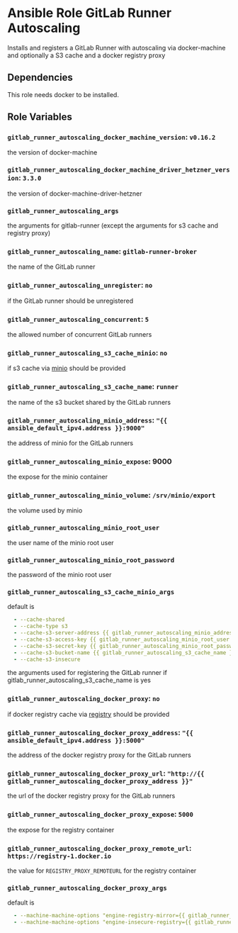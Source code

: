 # Ansible Role GitLab Runner Autoscaling

Installs and registers a GitLab Runner with autoscaling via docker-machine and optionally a S3 cache and a docker registry proxy

## Dependencies

This role needs docker to be installed.

## Role Variables

### `gitlab_runner_autoscaling_docker_machine_version`: `v0.16.2`

the version of docker-machine

### `gitlab_runner_autoscaling_docker_machine_driver_hetzner_version`: `3.3.0`

the version of docker-machine-driver-hetzner

### `gitlab_runner_autoscaling_args`

the arguments for gitlab-runner (except the arguments for s3 cache and registry proxy)

### `gitlab_runner_autoscaling_name`: `gitlab-runner-broker`

the name of the GitLab runner

### `gitlab_runner_autoscaling_unregister`: `no`

if the GitLab runner should be unregistered

### `gitlab_runner_autoscaling_concurrent`: `5`

the allowed number of concurrent GitLab runners

### `gitlab_runner_autoscaling_s3_cache_minio`: `no`

if s3 cache via [minio](https://min.io/) should be provided

### `gitlab_runner_autoscaling_s3_cache_name`: `runner`

the name of the s3 bucket shared by the GitLab runners

### `gitlab_runner_autoscaling_minio_address`: `"{{ ansible_default_ipv4.address }}:9000"`

the address of minio for the GitLab runners

### `gitlab_runner_autoscaling_minio_expose`: 9000

the expose for the minio container

### `gitlab_runner_autoscaling_minio_volume`: `/srv/minio/export`

the volume used by minio

### `gitlab_runner_autoscaling_minio_root_user`

the user name of the minio root user

### `gitlab_runner_autoscaling_minio_root_password`

the password of the minio root user

### `gitlab_runner_autoscaling_s3_cache_minio_args`

default is

```yml
  - --cache-shared
  - --cache-type s3
  - --cache-s3-server-address {{ gitlab_runner_autoscaling_minio_address }}
  - --cache-s3-access-key {{ gitlab_runner_autoscaling_minio_root_user }}
  - --cache-s3-secret-key {{ gitlab_runner_autoscaling_minio_root_password }}
  - --cache-s3-bucket-name {{ gitlab_runner_autoscaling_s3_cache_name }}
  - --cache-s3-insecure
```

the arguments used for registering the GitLab runner if gitlab_runner_autoscaling_s3_cache_name is yes

### `gitlab_runner_autoscaling_docker_proxy`: `no`

if docker registry cache via [registry](https://hub.docker.com/_/registry) should be provided

### `gitlab_runner_autoscaling_docker_proxy_address`: `"{{ ansible_default_ipv4.address }}:5000"`

the address of the docker registry proxy for the GitLab runners

### `gitlab_runner_autoscaling_docker_proxy_url`: `"http://{{ gitlab_runner_autoscaling_docker_proxy_address }}"`

the url of the docker registry proxy for the GitLab runners

### `gitlab_runner_autoscaling_docker_proxy_expose`: `5000`

the expose for the registry container

### `gitlab_runner_autoscaling_docker_proxy_remote_url`: `https://registry-1.docker.io`

the value for `REGISTRY_PROXY_REMOTEURL` for the registry container

### `gitlab_runner_autoscaling_docker_proxy_args`

default is

```yml
  - --machine-machine-options "engine-registry-mirror={{ gitlab_runner_autoscaling_docker_proxy_url }}"
  - --machine-machine-options "engine-insecure-registry={{ gitlab_runner_autoscaling_docker_proxy_address }}"
```
